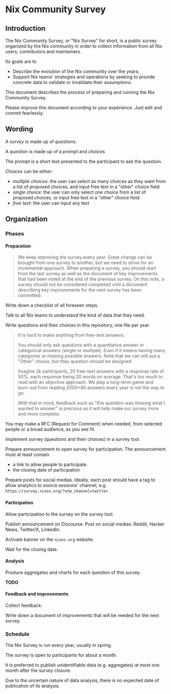 # Nix Community Survey

## Introduction

The Nix Community Survey, or "Nix Survey" for short, is a public survey organized by the Nix community in order to collect information from all Nix users, contributors and maintainers.

Its goals are to

- Describe the evolution of the Nix community over the years;
- Support Nix teams' strategies and operations by seeking to provide concrete data to validate or invalidate their assumptions.

This document describes the process of preparing and running the Nix Community Survey.

Please improve this document according to your experience.
Just edit and commit fearlessly.

## Wording

A _survey_ is made up of _questions_.

A _question_ is made up of a _prompt_ and _choices_.

The _prompt_ is a short text presented to the participant to ask the question.

_Choices_ can be either:
- _multiple choices_: the user can select as many choices as they want from a list of proposed choices, and input free text in a "other" choice field
- _single choice_: the user can only select one choice from a list of proposed choices, or input free text in a "other" choice field
- _free text_: the user can input any text 

## Organization

### Phases

#### Preparation

> We keep improving the survey every year.
> Great change can be brought from one survey to another, but we need to strive for an incremental approach.
> When preparing a survey, you should start from the last survey as well as the document of key improvements that had been noted at the end of the previous survey.
> On this note, a survey should not be considered completed until a document describing key improvements for the next survey has been committed.

Write down a checklist of all foreseen steps.

Talk to all Nix teams to understand the kind of data that they need.

Write questions and their choices in this repository, one file per year.

> It is hard to make anything from free-text answers.
> 
> You should only ask questions with a quantitative answer or categorical answers (single or multiple).
> Even if it means having many categories or missing possible answers.
> Note that we can still put a "Other" choice, but they question should be designed 
> 
> Imagine 2k participants, 20 free-text answers with a response rate of 50%, each response being 20 words on average.
> That's too much to read with an objective approach.
> We play a long-term game and burn-out from reading 2000\*40 answers every year is not the way to go.
> 
> With that in mind, feedback such as "this question was missing what I wanted to answer" is precious as it will help make our survey more and more complete.

You may make a RFC (Request for Comment) when needed, from selected people or a broad audience, as you see fit.

Implement survey (questions and their choices) in a survey tool.

Prepare announcement to open survey for participation.
The announcement must at least contain
- a link to allow people to participate.
- the closing date of participation

Prepare posts for social medias.
Ideally, each post should have a tag to allow analytics to source sessions' channel, e.g. `https://survey.nixos.org/?utm_channel=twitter`.

#### Participation

Allow participation to the survey on the survey tool.

Publish announcement on Discourse.
Post on social medias: Reddit, Hacker News, Twitter/X, LinkedIn.

Activate banner on the `nixos.org` website.

Wait for the closing date.

#### Analysis

Produce aggregates and charts for each question of this survey.

**TODO**

#### Feedback and improvements

Collect feedback.

Write down a document of improvements that will be needed for the next survey.

### Schedule

The Nix Survey is run every year, usually in spring.

The survey is open to participants for about a month.

It is preferred to publish unidentifiable data (e.g. aggregates) at most one month after the survey closure.

Due to the uncertain nature of data analysis, there is no expected date of publication of its analysis.

